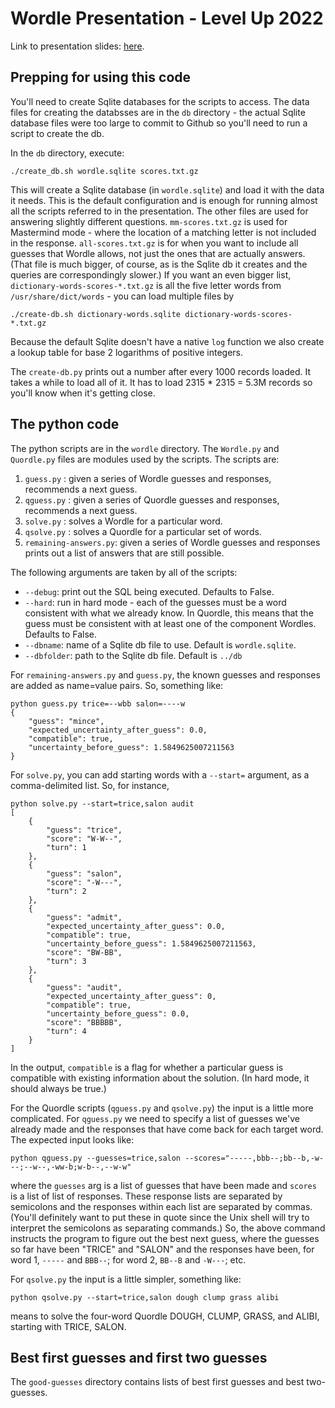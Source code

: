 # Wordle Presentation - Level Up 2022

Link to presentation slides: [here](https://docs.google.com/presentation/d/1gkt_OCE6O3TcbdP1vEmrwHxkC7opjAI2g7cmMC8Pug4/edit#slide=id.g15908f925a1_0_162).

## Prepping for using this code

You'll need to create Sqlite databases for the scripts to access.  The data files for creating the databsses are in the `db` directory - the actual Sqlite database files were too large to commit to Github so you'll need to run a script to create the db.

In the `db` directory, execute:
```
./create_db.sh wordle.sqlite scores.txt.gz
```
This will create a Sqlite database (in `wordle.sqlite`) and load it with the data it needs. This is the default configuration and is enough for running almost all the scripts referred to in the presentation.  The other files are used for answering slightly different questions.  `mm-scores.txt.gz` is used for Mastermind mode - where the location of a matching letter is not included in the response.  `all-scores.txt.gz` is for when you want to include all guesses that Wordle allows, not just the ones that are actually answers.  (That file is much bigger, of course, as is the Sqlite db it creates and the queries are correspondingly slower.)  If you want an even bigger list, `dictionary-words-scores-*.txt.gz` is all the five letter words from `/usr/share/dict/words` - you can load multiple files by 

```
./create-db.sh dictionary-words.sqlite dictionary-words-scores-*.txt.gz
```

Because the default Sqlite doesn't have a native `log` function we also create a lookup table for base 2 logarithms of positive integers.

The `create-db.py` prints out a number after every 1000 records loaded.  It takes a while to load all of it.  It has to load 2315 * 2315 = 5.3M records so you'll know when it's getting close.

## The python code

The python scripts are in the `wordle` directory.  The `Wordle.py` and `Quordle.py` files are modules used by the scripts.  The scripts are:

1. `guess.py` : given a series of Wordle guesses and responses, recommends a next guess.
2. `qguess.py` : given a series of Quordle guesses and responses, recommends a next guess.
3. `solve.py` : solves a Wordle for a particular word.
4. `qsolve.py` : solves a Quordle for a particular set of words.
5. `remaining-answers.py`: given a series of Wordle guesses and responses prints out a list of answers that are still possible.

The following arguments are taken by all of the scripts:
*  `--debug`: print out the SQL being executed.  Defaults to False.
*  `--hard`: run in hard mode - each of the guesses must be a word consistent with what we already know.  In Quordle, this means that the guess must be consistent with at least one of the component Wordles.  Defaults to False.
*  `--dbname`: name of a Sqlite db file to use.  Default is `wordle.sqlite`.
*  `--dbfolder`: path to the Sqlite db file.  Default is `../db`

For `remaining-answers.py` and `guess.py`, the known guesses and responses are added as name=value pairs.  So, something like:
```
python guess.py trice=--wbb salon=----w
{
    "guess": "mince",
    "expected_uncertainty_after_guess": 0.0,
    "compatible": true,
    "uncertainty_before_guess": 1.5849625007211563
}
```

For `solve.py`, you can add starting words with a `--start=` argument, as a comma-delimited list.  So, for instance,
```
python solve.py --start=trice,salon audit
[
    {
        "guess": "trice",
        "score": "W-W--",
        "turn": 1
    },
    {
        "guess": "salon",
        "score": "-W---",
        "turn": 2
    },
    {
        "guess": "admit",
        "expected_uncertainty_after_guess": 0.0,
        "compatible": true,
        "uncertainty_before_guess": 1.5849625007211563,
        "score": "BW-BB",
        "turn": 3
    },
    {
        "guess": "audit",
        "expected_uncertainty_after_guess": 0,
        "compatible": true,
        "uncertainty_before_guess": 0.0,
        "score": "BBBBB",
        "turn": 4
    }
]
```

In the output, `compatible` is a flag for whether a particular guess is compatible with existing information about the solution.  (In hard mode, it should always be true.)

For the Quordle scripts (`qguess.py` and `qsolve.py`) the input is a little more complicated.  For `qguess.py` we need to specify a list of guesses we've already made and the responses that have come back for each target word.  The expected input looks like:
```
python qguess.py --guesses=trice,salon --scores="-----,bbb--;bb--b,-w---;--w--,-ww-b;w-b--,--w-w"
```
where the `guesses` arg is a list of guesses that have been made and `scores` is a list of list of responses.  These response lists are separated by semicolons and the responses within each list are separated by commas.  (You'll definitely want to put these in quote since the Unix shell will try to interpret the semicolons as separating commands.)  So, the above command instructs the program to figure out the best next guess, where the guesses so far have been "TRICE" and "SALON" and the responses have been, for word 1, `-----` and `BBB--`; for word 2, `BB--B` and `-W---`; etc.

For `qsolve.py` the input is a little simpler, something like:
```
python qsolve.py --start=trice,salon dough clump grass alibi
```
means to solve the four-word Quordle DOUGH, CLUMP, GRASS, and ALIBI, starting with TRICE, SALON.  

## Best first guesses and first two guesses

The `good-guesses` directory contains lists of best first guesses and best two-guesses.  

